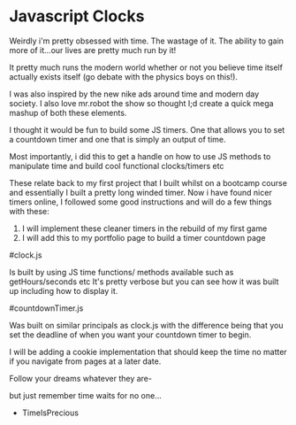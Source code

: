 # Javascript Clocks

Weirdly i'm pretty obsessed with time. The wastage of it. The ability to gain more of it...our lives are pretty much run by it!

It pretty much runs the modern world whether or not you believe time itself actually exists itself (go debate with the physics boys on this!).

I was also inspired by the new nike ads around time and modern day society. I also love mr.robot the show so thought I;d create a quick mega mashup of both these elements.

I thought it would be fun to build some JS timers.  One that allows you to set a countdown timer and one that is simply an output of time.

Most importantly, i did this to get a handle on how to use JS methods to manipulate time and build cool functional clocks/timers etc

These relate back to my first project that I built whilst on a bootcamp course and essentially I built a pretty long winded timer.  Now i have found nicer timers online, I followed some good instructions and will do a few things with these:

 1. I will implement these cleaner timers in the rebuild of my first game
 2. I will add this to my portfolio page to build a timer countdown page

#clock.js

Is built by using JS time functions/ methods available such as getHours/seconds etc It's pretty verbose but you can see how it was built up including how to display it.

#countdownTimer.js

Was built on similar principals as clock.js with the difference being that you set the deadline of when you want your countdown timer to begin.  

I will be adding a cookie implementation that should keep the time no matter if you navigate from pages at a later date.

Follow your dreams whatever they are-

but just remember time waits for no one...

- TimeIsPrecious
